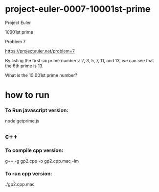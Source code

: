# project-euler-0007-10001st-prime

Project Euler

10001st prime

Problem 7

https://projecteuler.net/problem=7

By listing the first six prime numbers: 2, 3, 5, 7, 11, and 13, we can see that the 6th prime is 13.

What is the 10 001st prime number?

# how to run

### To Run javascript version:

node getprime.js

## c++
### To compile cpp version:
g++ -g gp2.cpp -o gp2.cpp.mac -lm

### To run cpp version:
./gp2.cpp.mac